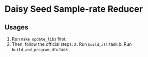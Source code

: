 # Daisy Seed Sample-rate Reducer

## Usages

1. Run `make update_libs` first.
2. Then, follow the official steps:
    a. Run `build_all` task
    b. Run `build_and_program_dfu` task
